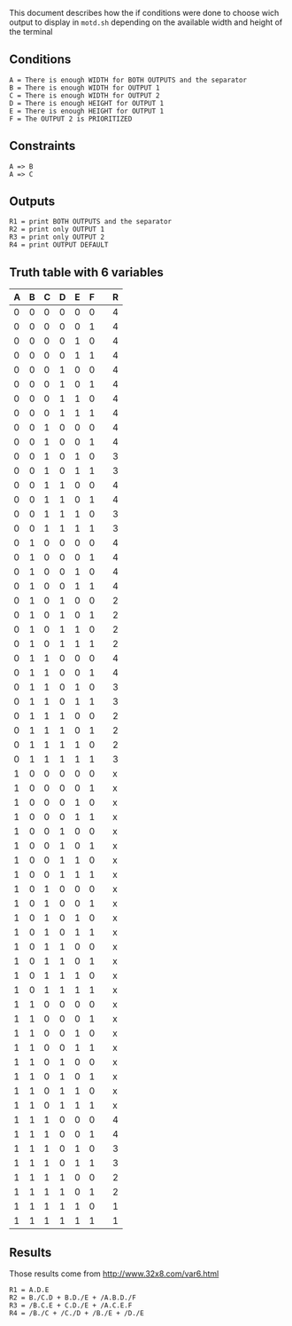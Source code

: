 This document describes how the if conditions were done
to choose wich output to display in `motd.sh` depending on
the available width and height of the terminal


## Conditions

```
A = There is enough WIDTH for BOTH OUTPUTS and the separator
B = There is enough WIDTH for OUTPUT 1
C = There is enough WIDTH for OUTPUT 2
D = There is enough HEIGHT for OUTPUT 1
E = There is enough HEIGHT for OUTPUT 1
F = The OUTPUT 2 is PRIORITIZED
```


## Constraints

```
A => B
A => C
```


## Outputs

```
R1 = print BOTH OUTPUTS and the separator
R2 = print only OUTPUT 1
R3 = print only OUTPUT 2
R4 = print OUTPUT DEFAULT
```


## Truth table with 6 variables

| A | B | C | D | E | F |   | R |
|---|---|---|---|---|---|---|---|
| 0 | 0 | 0 | 0 | 0 | 0 |   | 4 |
| 0 | 0 | 0 | 0 | 0 | 1 |   | 4 |
| 0 | 0 | 0 | 0 | 1 | 0 |   | 4 |
| 0 | 0 | 0 | 0 | 1 | 1 |   | 4 |
| 0 | 0 | 0 | 1 | 0 | 0 |   | 4 |
| 0 | 0 | 0 | 1 | 0 | 1 |   | 4 |
| 0 | 0 | 0 | 1 | 1 | 0 |   | 4 |
| 0 | 0 | 0 | 1 | 1 | 1 |   | 4 |
| 0 | 0 | 1 | 0 | 0 | 0 |   | 4 |
| 0 | 0 | 1 | 0 | 0 | 1 |   | 4 |
| 0 | 0 | 1 | 0 | 1 | 0 |   | 3 |
| 0 | 0 | 1 | 0 | 1 | 1 |   | 3 |
| 0 | 0 | 1 | 1 | 0 | 0 |   | 4 |
| 0 | 0 | 1 | 1 | 0 | 1 |   | 4 |
| 0 | 0 | 1 | 1 | 1 | 0 |   | 3 |
| 0 | 0 | 1 | 1 | 1 | 1 |   | 3 |
| 0 | 1 | 0 | 0 | 0 | 0 |   | 4 |
| 0 | 1 | 0 | 0 | 0 | 1 |   | 4 |
| 0 | 1 | 0 | 0 | 1 | 0 |   | 4 |
| 0 | 1 | 0 | 0 | 1 | 1 |   | 4 |
| 0 | 1 | 0 | 1 | 0 | 0 |   | 2 |
| 0 | 1 | 0 | 1 | 0 | 1 |   | 2 |
| 0 | 1 | 0 | 1 | 1 | 0 |   | 2 |
| 0 | 1 | 0 | 1 | 1 | 1 |   | 2 |
| 0 | 1 | 1 | 0 | 0 | 0 |   | 4 |
| 0 | 1 | 1 | 0 | 0 | 1 |   | 4 |
| 0 | 1 | 1 | 0 | 1 | 0 |   | 3 |
| 0 | 1 | 1 | 0 | 1 | 1 |   | 3 |
| 0 | 1 | 1 | 1 | 0 | 0 |   | 2 |
| 0 | 1 | 1 | 1 | 0 | 1 |   | 2 |
| 0 | 1 | 1 | 1 | 1 | 0 |   | 2 |
| 0 | 1 | 1 | 1 | 1 | 1 |   | 3 |
| 1 | 0 | 0 | 0 | 0 | 0 |   | x |
| 1 | 0 | 0 | 0 | 0 | 1 |   | x |
| 1 | 0 | 0 | 0 | 1 | 0 |   | x |
| 1 | 0 | 0 | 0 | 1 | 1 |   | x |
| 1 | 0 | 0 | 1 | 0 | 0 |   | x |
| 1 | 0 | 0 | 1 | 0 | 1 |   | x |
| 1 | 0 | 0 | 1 | 1 | 0 |   | x |
| 1 | 0 | 0 | 1 | 1 | 1 |   | x |
| 1 | 0 | 1 | 0 | 0 | 0 |   | x |
| 1 | 0 | 1 | 0 | 0 | 1 |   | x |
| 1 | 0 | 1 | 0 | 1 | 0 |   | x |
| 1 | 0 | 1 | 0 | 1 | 1 |   | x |
| 1 | 0 | 1 | 1 | 0 | 0 |   | x |
| 1 | 0 | 1 | 1 | 0 | 1 |   | x |
| 1 | 0 | 1 | 1 | 1 | 0 |   | x |
| 1 | 0 | 1 | 1 | 1 | 1 |   | x |
| 1 | 1 | 0 | 0 | 0 | 0 |   | x |
| 1 | 1 | 0 | 0 | 0 | 1 |   | x |
| 1 | 1 | 0 | 0 | 1 | 0 |   | x |
| 1 | 1 | 0 | 0 | 1 | 1 |   | x |
| 1 | 1 | 0 | 1 | 0 | 0 |   | x |
| 1 | 1 | 0 | 1 | 0 | 1 |   | x |
| 1 | 1 | 0 | 1 | 1 | 0 |   | x |
| 1 | 1 | 0 | 1 | 1 | 1 |   | x |
| 1 | 1 | 1 | 0 | 0 | 0 |   | 4 |
| 1 | 1 | 1 | 0 | 0 | 1 |   | 4 |
| 1 | 1 | 1 | 0 | 1 | 0 |   | 3 |
| 1 | 1 | 1 | 0 | 1 | 1 |   | 3 |
| 1 | 1 | 1 | 1 | 0 | 0 |   | 2 |
| 1 | 1 | 1 | 1 | 0 | 1 |   | 2 |
| 1 | 1 | 1 | 1 | 1 | 0 |   | 1 |
| 1 | 1 | 1 | 1 | 1 | 1 |   | 1 |


## Results 

Those results come from http://www.32x8.com/var6.html
```
R1 = A.D.E
R2 = B./C.D + B.D./E + /A.B.D./F
R3 = /B.C.E + C.D./E + /A.C.E.F
R4 = /B./C + /C./D + /B./E + /D./E
```
